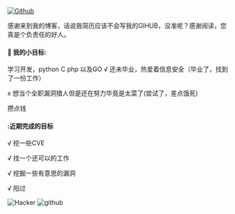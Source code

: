 
[![Github](https://img.shields.io/badge/-Github-000?style=flat&logo=Github&logoColor=white)](https://github.com/s7safe)

感谢来到我的博客，话说我简历应该不会写我的GIHUB，没准呢？感谢阅读，您真是个负责任的好人。


#### 🌱 我的小目标: 
  学习开发，python C php 以及GO
√ 还未毕业，热爱着信息安全（毕业了，找到了一份工作）

x 想当个全职漏洞猎人但是还在努力毕竟是太菜了(尝试了，差点饿死)

  攒点钱

#### :近期完成的目标
 √ 挖一些CVE
 
 √ 找一个还可以的工作
 
 √ 挖掘一些有意思的漏洞
 
 √ 阳过
 

![Hacker](https://i.giphy.com/media/YQitE4YNQNahy/giphy.webp)
![github](https://github.githubassets.com/images/mona-loading-default.gif)
